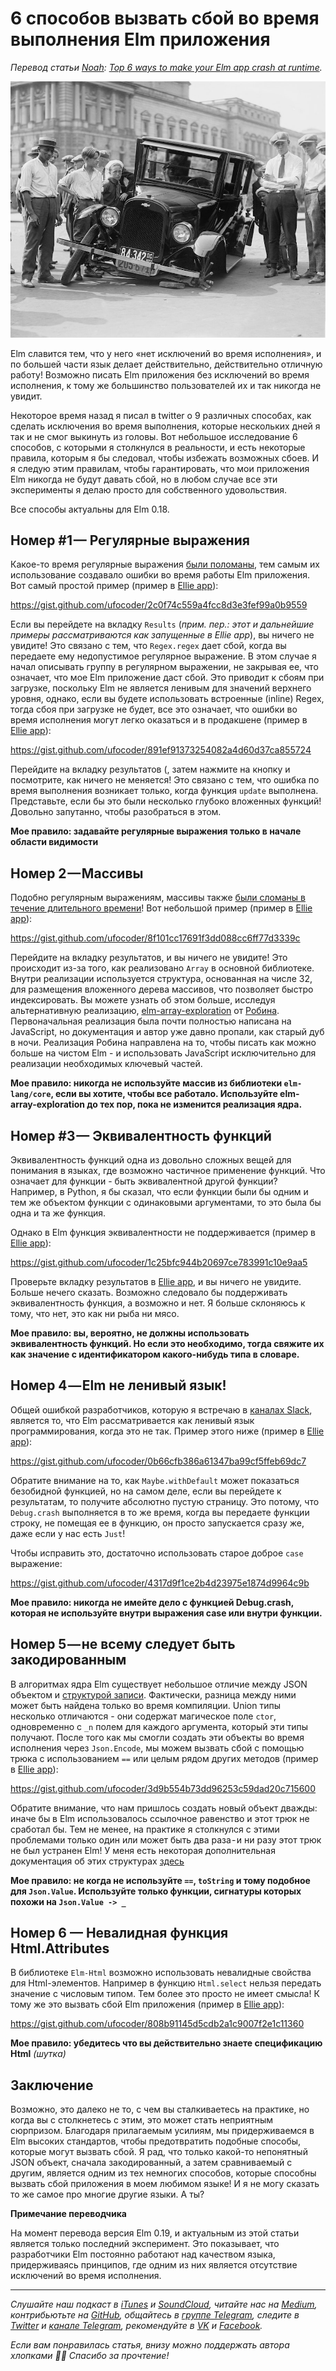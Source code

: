 # 6 способов вызвать сбой во время выполнения Elm приложения

*Перевод статьи [Noah](https://medium.com/@eeue56): [Top 6 ways to make your Elm app crash at runtime](https://medium.com/@eeue56/top-6-ways-to-make-your-elm-app-crash-at-runtime-562b2fa92d70).*

![](./background.jpg)

Elm славится тем, что у него «нет исключений во время исполнения», и по большей части язык делает действительно, действительно отличную работу! Возможно писать Elm приложения без исключений во время исполнения, к тому же большинство пользователей их и так никогда не увидит.

Некоторое время назад я писал в twitter о 9 различных способах, как сделать исключения во время выполнения, которые нескольких дней я так и не смог выкинуть из головы. Вот небольшое исследование 6 способов, с которыми я столкнулся в реальности, и есть некоторые правила, которым я бы следовал, чтобы избежать возможных сбоев. И я следую этим правилам, чтобы гарантировать, что мои приложения Elm никогда не будут давать сбой, но в любом случае все эти эксперименты я делаю просто для собственного удовольствия.

Все способы актуальны для Elm 0.18.

## Номер #1 — Регулярные выражения

Какое-то время регулярные выражения [были поломаны](https://github.com/elm-lang/core/pull/380), тем самым их использование создавало ошибки во время работы Elm приложения. Вот самый простой пример (пример в [Ellie app]([https://ellie-app.com/jHkMvDvBVra1])):

https://gist.github.com/ufocoder/2c0f74c559a4fcc8d3e3fef99a0b9559

Если вы перейдете на вкладку `Results` (*прим. пер.: этот и дальнейшие примеры рассматриваются как запущенные в Ellie app*), вы ничего не увидите! Это связано с тем, что `Regex.regex` дает сбой, когда вы передаете ему недопустимое регулярное выражение.
В этом случае я начал описывать группу в регулярном выражении, не закрывая ее, что означает, что мое Elm приложение даст сбой. Это приводит к сбоям при загрузке, поскольку Elm не является ленивым для значений верхнего уровня, однако, если вы будете использовать встроенные (inline) Regex, тогда сбоя при загрузке не будет, все это означает, что ошибки во время исполнения могут легко оказаться и в продакшене (пример в [Ellie app]([https://ellie-app.com/jQwgM25zMNa1])):

https://gist.github.com/ufocoder/891ef91373254082a4d60d37ca855724

Перейдите на вкладку результатов (, затем нажмите на кнопку и посмотрите, как ничего не меняется! Это связано с тем, что ошибка по время выполнения возникает только, когда функция `update` выполнена. Представьте, если бы это были несколько  глубоко вложенных функций! Довольно запутанно, чтобы разобраться в этом.

**Мое правило: задавайте регулярные выражения только в начале области видимости**

## Номер 2 — Массивы

Подобно регулярным выражениям, массивы также [были сломаны в течение длительного времени](https://github.com/elm-lang/core/pull/399)! Вот небольшой пример (пример в [Ellie app]([https://ellie-app.com/k3cdbpfYnha1])):

https://gist.github.com/ufocoder/8f101cc17691f3dd088cc6ff77d3339c

Перейдите на вкладку результатов, и вы ничего не увидите! Это происходит из-за того, как реализовано `Array` в основной библиотеке. Внутри реализации используется структура, основанная на числе 32, для размещения вложенного дерева массивов, что позволяет быстро индексировать. Вы можете узнать об этом больше, исследуя альтернативную реализацию, [elm-array-exploration](http://package.elm-lang.org/packages/Skinney/elm-array-exploration/latest) от [Робина](https://twitter.com/robheghan). Первоначальная реализация была почти полностью написана на JavaScript, но документация и автор уже давно пропали, как старый дуб в ночи. Реализация Робина направлена на то, чтобы писать как можно больше на чистом Elm - и использовать JavaScript исключительно для реализации необходимых ключевый частей.

**Мое правило: никогда не используйте массив из библиотеки `elm-lang/core`, если вы хотите, чтобы все работало. Используйте elm-array-exploration до тех пор, пока не изменится реализация ядра.**

## Номер #3 — Эквивалентность функций

Эквивалентность функций одна из довольно сложных вещей для понимания в языках, где возможно частичное применение функций. Что означает для функции - быть эквивалентной другой функции? Например, в Python, я бы сказал, что если функции были бы одним и тем же объектом функции с одинаковыми аргументами, то это была бы одна и та же функция.

Однако в Elm функция эквивалентности не поддерживается (пример в [Ellie app]([https://ellie-app.com/k3cd5Hmgmna1])):

https://gist.github.com/ufocoder/1c25bfc944b20697ce783991c10e9aa5

Проверьте вкладку результатов в [Ellie app]([https://ellie-app.com/k3cd5Hmgmna1]), и вы ничего не увидите. Больше нечего сказать. Возможно следовало бы поддерживать эквивалентность функция, а возможно и нет. Я больше склоняюсь к тому, что нет, это как ни рыба ни мясо.

**Мое правило: вы, вероятно, не должны использовать эквивалентность функций. Но если это необходимо, тогда свяжите их как значение с идентификатором какого-нибудь типа в словаре.**

## Номер 4 — Elm не ленивый язык!

Общей ошибкой разработчиков, которую я встречаю в [каналах Slack](https://elmlang.slack.com), является то, что Elm рассматривается как ленивый язык программирования, когда это не так. Пример этого ниже (пример в [Ellie app]([https://ellie-app.com/k3ccYqkwnMa1])):

https://gist.github.com/ufocoder/0b66cfb386a61347ba99cf5ffeb69dc7

Обратите внимание на то, как `Maybe.withDefault` может показаться безобидной функцией, но на самом деле, если вы перейдете к результатам, то получите абсолютно пустую страницу. Это потому, что `Debug.crash` выполняется в то же  время, когда вы передаете функции строку, не помещая ее  в функцию, он просто запускается сразу же, даже если у нас есть `Just`!

Чтобы исправить это, достаточно использовать старое доброе `case` выражение:

https://gist.github.com/ufocoder/4317d9f1ce2b4d23975e1874d9964c9b

**Мое правило: никогда не имейте дело с функцией Debug.crash, которая не используйте внутри выражения case или внутри функции.**

## Номер 5 — не всему следует быть закодированным

В алгоритмах ядра Elm существует небольшое отличие между JSON объектом и [структурой записи](https://elm-lang.org/docs/records). Фактически, разница между ними может быть найдена только во время компиляции. Union типы несколько отличаются - они содержат магическое поле `ctor`, одновременно с `_n` полем для каждого аргумента, который эти типы получают. После того как мы смогли создать эти объекты во время исполнения через `Json.Encode`, мы можем вызвать сбой с помощью трюка с использованием `==` или целым рядом других методов (пример в [Ellie app]([https://ellie-app.com/k3cd5rfy9Ca1)):


https://gist.github.com/ufocoder/3d9b554b73dd96253c59dad20c715600

Обратите внимание, что нам пришлось создать новый объект дважды: иначе бы  в Elm использовалось ссылочное равенство и этот трюк не сработал бы. Тем не менее, на практике я столкнулся с этими проблемами только один или может быть два раза - и ни разу этот трюк не был устранен Elm! У меня есть некоторая дополнительная документация об этих структурах [здесь](https://github.com/eeue56/elm-ffi/tree/master/docs)

**Мое правило: не когда не используйте `==`, `toString` и тому подобное для `Json.Value`. Используйте только функции,  сигнатуры которых похожи на `Json.Value -> _`**

## Номер 6 — Невалидная функция Html.Attributes

В библиотеке `Elm-Html` возможно использовать невалидные свойства для Html-элементов.
Например в функцию `Html.select` нельзя передать значение с числовым типом. Тем более это просто не имеет смысла! К тому же это вызвать сбой Elm приложения  (пример в [Ellie app]([https://ellie-app.com/k3ccYyC2nca1])):

https://gist.github.com/ufocoder/808b91145d5cdb2a1c9007f2e1c11360

**Мое правило: убедитесь что вы действительно знаете спецификацию Html** *(шутка)*

## Заключение

Возможно, это далеко не то, с чем вы сталкиваетесь на практике, но когда вы с столкнетесь с этим, это может стать неприятным сюрпризом. Благодаря прилагаемым усилиям, мы придерживаемся в Elm высоких стандартов, чтобы предотвратить подобные способы, которые могут вызвать сбой. Я рад, что только какой-то непонятный JSON объект, сначала закодированный, а затем сравниваемый с другим, является одним из тех немногих способов, которые способны вызвать сбой приложения в моем любимом языке! И я не могу сказать то же самое про многие другие языки. А ты?

**Примечание переводчика**

На момент перевода версия Elm 0.19, и актуальным из этой статьи является только последний эксперимент. Это показывает, что разработчики Elm постоянно работают над качеством языка, придерживаясь принципов, где одним из них является отсутствие исключений во время исполнения.

- - - -

*Слушайте наш подкаст в [iTunes](https://itunes.apple.com/ru/podcast/девшахта/id1226773343) и [SoundCloud](https://soundcloud.com/devschacht), читайте нас на [Medium](https://medium.com/devschacht), контрибьютьте на [GitHub](https://github.com/devSchacht), общайтесь в [группе Telegram](https://t.me/devSchacht), следите в [Twitter](https://twitter.com/DevSchacht) и [канале Telegram](https://t.me/devSchachtChannel), рекомендуйте в [VK](https://vk.com/devschacht) и [Facebook](https://www.facebook.com/devSchacht).*

*Если вам понравилась статья, внизу можно поддержать автора хлопками 👏🏻 Спасибо за прочтение!*
